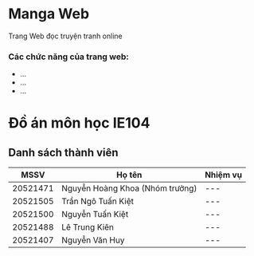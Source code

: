 # Manga Web
Trang Web đọc truyện tranh online
### Các chức năng của trang web:
- ...
- ...
- ...
# Đồ án môn học IE104
## Danh sách thành viên
| MSSV | Họ tên |Nhiệm vụ|
| --- | ----------- |--------------------|
| 20521471 | Nguyễn Hoàng Khoa (Nhóm trưởng) |---|
| 20521505 | Trần Ngô Tuấn Kiệt |---|
| 20521500 | Nguyễn Tuấn Kiệt |---|
| 20521488| Lê Trung Kiên |---|
| 20521407 | Nguyễn Văn Huy |---|
